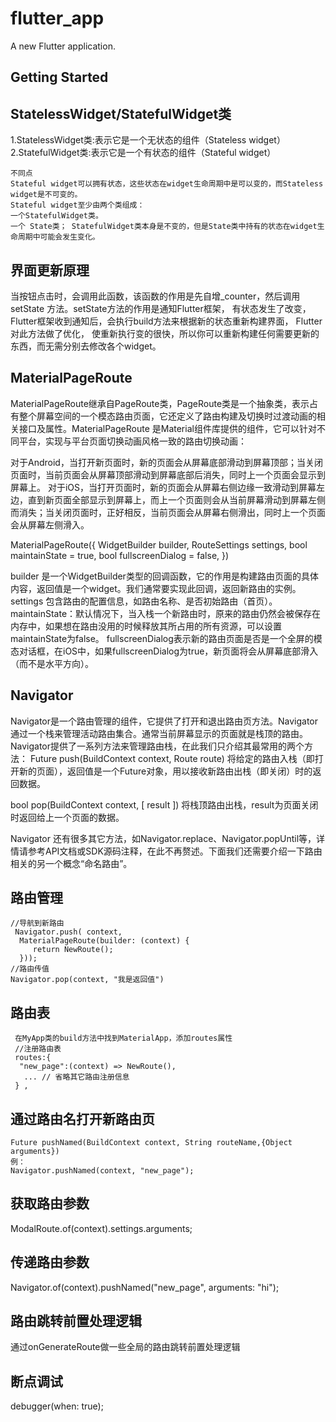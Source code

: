 # flutter_app

A new Flutter application.

## Getting Started

## StatelessWidget/StatefulWidget类
 1.StatelessWidget类:表示它是一个无状态的组件（Stateless widget）
 2.StatefulWidget类:表示它是一个有状态的组件（Stateful widget）

    不同点
    Stateful widget可以拥有状态，这些状态在widget生命周期中是可以变的，而Stateless widget是不可变的。
    Stateful widget至少由两个类组成：
    一个StatefulWidget类。
    一个 State类； StatefulWidget类本身是不变的，但是State类中持有的状态在widget生命周期中可能会发生变化。


## 界面更新原理
当按钮点击时，会调用此函数，该函数的作用是先自增_counter，然后调用setState 方法。setState方法的作用是通知Flutter框架，
有状态发生了改变，Flutter框架收到通知后，会执行build方法来根据新的状态重新构建界面， Flutter 对此方法做了优化，
使重新执行变的很快，所以你可以重新构建任何需要更新的东西，而无需分别去修改各个widget。


## MaterialPageRoute

MaterialPageRoute继承自PageRoute类，PageRoute类是一个抽象类，表示占有整个屏幕空间的一个模态路由页面，它还定义了路由构建及切换时过渡动画的相关接口及属性。MaterialPageRoute 是Material组件库提供的组件，它可以针对不同平台，实现与平台页面切换动画风格一致的路由切换动画：

对于Android，当打开新页面时，新的页面会从屏幕底部滑动到屏幕顶部；当关闭页面时，当前页面会从屏幕顶部滑动到屏幕底部后消失，同时上一个页面会显示到屏幕上。
对于iOS，当打开页面时，新的页面会从屏幕右侧边缘一致滑动到屏幕左边，直到新页面全部显示到屏幕上，而上一个页面则会从当前屏幕滑动到屏幕左侧而消失；当关闭页面时，正好相反，当前页面会从屏幕右侧滑出，同时上一个页面会从屏幕左侧滑入。

  MaterialPageRoute({
    WidgetBuilder builder,
    RouteSettings settings,
    bool maintainState = true,
    bool fullscreenDialog = false,
  })

  builder 是一个WidgetBuilder类型的回调函数，它的作用是构建路由页面的具体内容，返回值是一个widget。我们通常要实现此回调，返回新路由的实例。
  settings 包含路由的配置信息，如路由名称、是否初始路由（首页）。
  maintainState：默认情况下，当入栈一个新路由时，原来的路由仍然会被保存在内存中，如果想在路由没用的时候释放其所占用的所有资源，可以设置maintainState为false。
  fullscreenDialog表示新的路由页面是否是一个全屏的模态对话框，在iOS中，如果fullscreenDialog为true，新页面将会从屏幕底部滑入（而不是水平方向）。


## Navigator
   Navigator是一个路由管理的组件，它提供了打开和退出路由页方法。Navigator通过一个栈来管理活动路由集合。通常当前屏幕显示的页面就是栈顶的路由。Navigator提供了一系列方法来管理路由栈，在此我们只介绍其最常用的两个方法：
Future push(BuildContext context, Route route)
将给定的路由入栈（即打开新的页面），返回值是一个Future对象，用以接收新路由出栈（即关闭）时的返回数据。

bool pop(BuildContext context, [ result ])
将栈顶路由出栈，result为页面关闭时返回给上一个页面的数据。

Navigator 还有很多其它方法，如Navigator.replace、Navigator.popUntil等，详情请参考API文档或SDK源码注释，在此不再赘述。下面我们还需要介绍一下路由相关的另一个概念“命名路由”。

## 路由管理
    //导航到新路由
     Navigator.push( context,
      MaterialPageRoute(builder: (context) {
         return NewRoute();
      }));
    //路由传值
    Navigator.pop(context, "我是返回值")

## 路由表
     在MyApp类的build方法中找到MaterialApp，添加routes属性
     //注册路由表
     routes:{
      "new_page":(context) => NewRoute(),
       ... // 省略其它路由注册信息
     } ,
## 通过路由名打开新路由页
    Future pushNamed(BuildContext context, String routeName,{Object arguments})
    例：
    Navigator.pushNamed(context, "new_page");

## 获取路由参数
   ModalRoute.of(context).settings.arguments;

## 传递路由参数
   Navigator.of(context).pushNamed("new_page", arguments: "hi");

## 路由跳转前置处理逻辑
   通过onGenerateRoute做一些全局的路由跳转前置处理逻辑

## 断点调试
   debugger(when: true);
